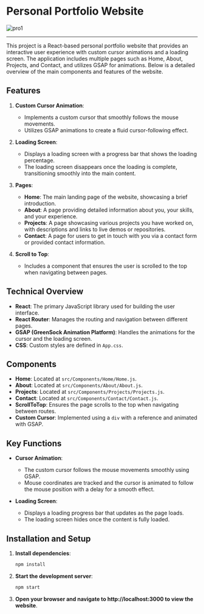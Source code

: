 # Personal Portfolio Website
![pro1](https://github.com/user-attachments/assets/80bc0e89-8e63-4fb1-9671-a89b8117f533)
<hr/>

This project is a React-based personal portfolio website that provides an interactive user experience with custom cursor animations and a loading screen. The application includes multiple pages such as Home, About, Projects, and Contact, and utilizes GSAP for animations. Below is a detailed overview of the main components and features of the website.

## Features

1. **Custom Cursor Animation**:
   - Implements a custom cursor that smoothly follows the mouse movements.
   - Utilizes GSAP animations to create a fluid cursor-following effect.

2. **Loading Screen**:
   - Displays a loading screen with a progress bar that shows the loading percentage.
   - The loading screen disappears once the loading is complete, transitioning smoothly into the main content.

3. **Pages**:
   - **Home**: The main landing page of the website, showcasing a brief introduction.
   - **About**: A page providing detailed information about you, your skills, and your experience.
   - **Projects**: A page showcasing various projects you have worked on, with descriptions and links to live demos or repositories.
   - **Contact**: A page for users to get in touch with you via a contact form or provided contact information.

4. **Scroll to Top**:
   - Includes a component that ensures the user is scrolled to the top when navigating between pages.

## Technical Overview

- **React**: The primary JavaScript library used for building the user interface.
- **React Router**: Manages the routing and navigation between different pages.
- **GSAP (GreenSock Animation Platform)**: Handles the animations for the cursor and the loading screen.
- **CSS**: Custom styles are defined in `App.css`.

## Components

- **Home**: Located at `src/Components/Home/Home.js`.
- **About**: Located at `src/Components/About/About.js`.
- **Projects**: Located at `src/Components/Projects/Projects.js`.
- **Contact**: Located at `src/Components/Contact/Contact.js`.
- **ScrollToTop**: Ensures the page scrolls to the top when navigating between routes.
- **Custom Cursor**: Implemented using a `div` with a reference and animated with GSAP.

## Key Functions

- **Cursor Animation**:
  - The custom cursor follows the mouse movements smoothly using GSAP.
  - Mouse coordinates are tracked and the cursor is animated to follow the mouse position with a delay for a smooth effect.

- **Loading Screen**:
  - Displays a loading progress bar that updates as the page loads.
  - The loading screen hides once the content is fully loaded.

## Installation and Setup

1. **Install dependencies**:
   ```bash
   npm install

   
2. **Start the development server**:
   ```bash
   npm start


3. **Open your browser and navigate to http://localhost:3000 to view the website**.
   
